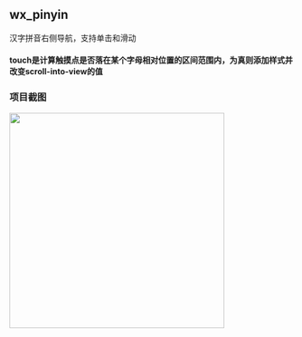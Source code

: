 ## wx_pinyin

汉字拼音右侧导航，支持单击和滑动
 
#### touch是计算触摸点是否落在某个字母相对位置的区间范围内，为真则添加样式并改变scroll-into-view的值

### 项目截图

<img src="https://github.com/treadpit/wx_app_movie/blob/master/screenshot/164312br88gjgus3zdnhhl.gif" width="380px">